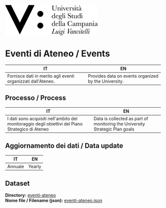 
<img src="../assets/images/Universita_Vanvitelli_Logo_pos.png" alt="Universit&agrave; degli Studi della Campania L. Vanvitelli" data-canonical-src="../assets/images/Universita_Vanvitelli_Logo_pos.png" width="300" />


# Eventi di Ateneo / Events
|IT|EN|
|-|-|
|Fornisce dati in merito agli eventi organizzati dall'Ateneo.|Provides data on events organized by the University.|


## Processo / Process
|IT|EN|
|-|-|
|I dati sono acquisiti nell'ambito del monitoraggio degli obiettivi del Piano Strategico di Ateneo|Data is collected as part of monitoring the University Strategic Plan goals|

## Aggiornamento dei dati / Data update
|IT|EN|
|-|-|
|Annuale|Yearly|

## Dataset
**Directory:**  [eventi-ateneo](../data/eventi-ateneo/)<br>
**Nome file / Filename (json):** [eventi-ateneo.json](../data/eventi-ateneo/eventi-ateneo.json)<br>



